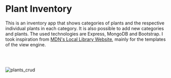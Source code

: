 # Plant Inventory

This is an inventory app that shows categories of plants and the respective individual plants in each category. It is also possible to add new categories and plants.
The used technologies are Express, MongoDB and Bootstrap.
I took inspiration from [MDN's Local Library Website](https://developer.mozilla.org/en-US/docs/Learn/Server-side/Express_Nodejs/Tutorial_local_library_website), mainly for the templates of the view engine.

<br/>
<br/>


![plants_crud](https://user-images.githubusercontent.com/44520955/215864377-1f0ee3dd-f614-47e1-bd41-97b697659613.png)
